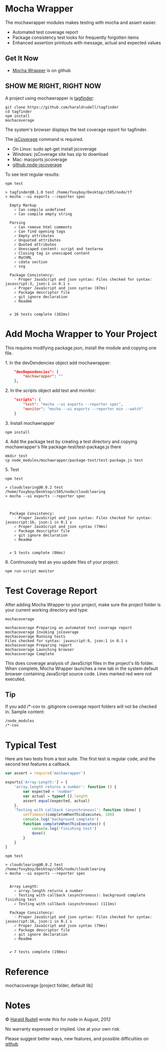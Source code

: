 # Mocha Wrapper

The mochawrapper modules makes testing with mocha and assert easier.

* Automated test coverage report
* Package consistency test looks for frequently forgotten items
* Enhanced assertion printouts with message, actual and expected values

## Get It Now

* [Mocha Wrapper](https://github.com/haraldrudell/mochawrapper) is on github

## SHOW ME RIGHT, RIGHT NOW

A project using mochawrapper is [tagfinder](https://github.com/haraldrudell/tagfinder):

```
git clone https://github.com/haraldrudell/tagfinder
cd tagfinder
npm install
mochacoverage
```

The system's browser displays the test coverage report for tagfinder.

The [jsCoverage](http://siliconforks.com/jscoverage/) command is required.

* On Linux: sudo apt-get install jscoverage
* Windows: jsCoverage site has zip to download
* Mac: macports jscoverage
* [github node-jscoverage](https://github.com/visionmedia/node-jscoverage)

To see test regular results:

```
npm test

> tagfinder@0.1.0 test /home/foxyboy/Desktop/c505/node/tf
> mocha --ui exports --reporter spec

  Empty Markup
    ✓ Can compile undefined 
    ✓ Can compile empty string 

  Parsing
    ✓ Can remove html comments 
    ✓ Can find opening tags 
    ✓ Empty attributes 
    ✓ Unquoted attributes 
    ✓ Quoted attributes 
    ✓ Unescaped content: script and textarea 
    ✓ Closing tag in unescaped content 
    ✓ MathML 
    ✓ cdata section 
    ✓ svg 

  Package Consistency:
    ◦ Proper JavaScript and json syntax: Files checked for syntax: javascript:3, json:1 in 0.1 s
    ✓ Proper JavaScript and json syntax (87ms)
    ✓ Package descriptor file 
    ✓ git ignore declaration 
    ✓ Readme 


  ✔ 16 tests complete (102ms)
```

# Add Mocha Wrapper to Your Project

This requires modifying package.json, install the module and copying one file.

1\. In the devDendencies object add mochawrapper:

```json
	"devDependencies": {
		"mochawrapper": ""
	},
```

2\. In the scripts object add test and monitor:

```json
	"scripts": {
		"test": "mocha --ui exports --reporter spec",
		"monitor": "mocha --ui exports --reporter min --watch"
	}
```

3\. Install mochawrapper

```
npm install
```

4\. Add the package test by creating a test directory and copying mochawrapper's file package-test/test-package.js there

```
mkdir test
cp node_modules/mochawrapper/package-test/test-package.js test
```

5\. Test

```
npm test

> cloudclearing@0.0.2 test /home/foxyboy/Desktop/c505/node/cloudclearing
> mocha --ui exports --reporter spec



  Package Consistency:
    ◦ Proper JavaScript and json syntax: Files checked for syntax: javascript:16, json:1 in 0.1 s
    ✓ Proper JavaScript and json syntax (79ms)
    ✓ Package descriptor file 
    ✓ git ignore declaration 
    ✓ Readme 


  ✔ 5 tests complete (86ms)
```

6\. Continuously test as you update files of your project:

```
npm run-script monitor
```

# Test Coverage Report

After adding Mocha Wrapper to your project, make sure the project folder is your current working directory and type:

```
mochacoverage

mochacoverage Preparing an automated test coverage report
mochacoverage Invoking jsCoverage
mochacoverage Running tests
Files checked for syntax: javascript:9, json:1 in 0.1 s
mochacoverage Preparing report
mochacoverage Launching browser
mochacoverage Complete
```

This does coverage analysis of JavaScript files in the project's lib folder. When complete, Mocha Wrapper launches a new tab in the system default browser containing JavaScript source code. Lines marked red were not executed.

## Tip

If you add /*-cov to .gitignore coverage report folders will not be checked in. Sample content:

```
/node_modules
/*-cov
```

# Typical Test

Here are two tests from a test suite. The first test is regular code, and the second test features a callback.

```js
var assert = require('mochawrapper')

exports['Array Length:'] = {
	'array.length returns a number': function () {
		var expected = 'number'
		var actual = typeof [].length
		assert.equal(expected, actual)
	},
	'Testing with callback (asynchronous)': function (done) {
		setTimeout(completeWhenThisExecutes, 100)
		console.log('background complete')
		function completeWhenThisExecutes() {
			console.log('finishing test')
			done()
		}
	}
}
```

```
npm test

> cloudclearing@0.0.2 test /home/foxyboy/Desktop/c505/node/cloudclearing
> mocha --ui exports --reporter spec


  Array Length:
    ✓ array.length returns a number 
    ◦ Testing with callback (asynchronous): background complete
finishing test
    ✓ Testing with callback (asynchronous) (111ms)

  Package Consistency:
    ◦ Proper JavaScript and json syntax: Files checked for syntax: javascript:16, json:1 in 0.1 s
    ✓ Proper JavaScript and json syntax (79ms)
    ✓ Package descriptor file 
    ✓ git ignore declaration 
    ✓ Readme 


  ✔ 7 tests complete (198ms)
```

# Reference

mochacoverage [project folder, default lib]

# Notes

© [Harald Rudell](http://www.haraldrudell.com) wrote this for node in August, 2012

No warranty expressed or implied. Use at your own risk.

Please suggest better ways, new features, and possible difficulties on [github](https://github.com/haraldrudell/mochawrapper)